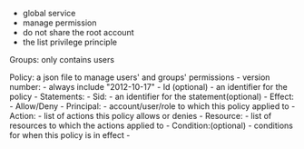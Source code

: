 - global service
- manage permission
- do not share the root account
- the list privilege principle

Groups:
	only contains users

Policy:
	a json file to manage users' and groups' permissions
		- version number: 
			- always include "2012-10-17"
		- Id (optional)
			- an identifier for the policy
		- Statements:
			- Sid: 
				- an identifier for the statement(optional)
			- Effect:
				- Allow/Deny
			- Principal:
				- account/user/role to which this policy applied to 
			- Action:
				- list of actions this policy allows or denies
			- Resource:
				- list of resources to which the actions applied to
			- Condition:(optional)
				- conditions for when this policy is in effect
		- 